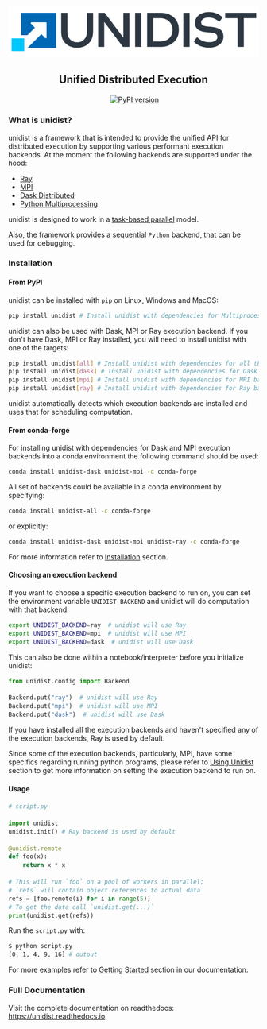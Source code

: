 <p align="center">
    <a href="https://unidist.readthedocs.io"><img alt="" src="https://github.com/modin-project/unidist/blob/d17f0da551846277c9d56a7f5e7d8f244c09d660/docs/img/unidist-logo-simple-628x128.png?raw=true"></a>
</p>
<h2 align="center">Unified Distributed Execution</h2>

<p align="center">
<a href="https://unidist.readthedocs.io/en/0.2.1/?badge=0.2.1"><img alt="" src="https://readthedocs.org/projects/unidist/badge/?version=0.2.1" align="center"></a>
<a href="https://pypi.org/project/unidist/0.2.1/"><img src="https://img.shields.io/badge/pypi-0.2.1-blue.svg" alt="PyPI version" align="center"></a>
</p>

### What is unidist?

unidist is a framework that is intended to provide the unified API for distributed execution by supporting various performant execution backends. At the moment the following backends are supported under the hood:

* [Ray](https://docs.ray.io/en/master/index.html)
* [MPI](https://www.mpi-forum.org/)
* [Dask Distributed](https://distributed.dask.org/en/latest/)
* [Python Multiprocessing](https://docs.python.org/3/library/multiprocessing.html)

unidist is designed to work in a [task-based parallel](https://en.wikipedia.org/wiki/Task_parallelism) model.

Also, the framework provides a sequential ``Python`` backend, that can be used for debugging.

### Installation

#### From PyPI

unidist can be installed with `pip` on Linux, Windows and MacOS:

```bash
pip install unidist # Install unidist with dependencies for Multiprocessing and sequential Python backends
```

unidist can also be used with Dask, MPI or Ray execution backend.
If you don't have Dask, MPI or Ray installed, you will need to install unidist with one of the targets:

```bash
pip install unidist[all] # Install unidist with dependencies for all the backends
pip install unidist[dask] # Install unidist with dependencies for Dask backend
pip install unidist[mpi] # Install unidist with dependencies for MPI backend
pip install unidist[ray] # Install unidist with dependencies for Ray backend
```

unidist automatically detects which execution backends are installed and uses that for scheduling computation.

#### From conda-forge

For installing unidist with dependencies for Dask and MPI execution backends into a conda environment
the following command should be used:

```bash
conda install unidist-dask unidist-mpi -c conda-forge
```

All set of backends could be available in a conda environment by specifying:

```bash
conda install unidist-all -c conda-forge
```

or explicitly:

```bash
conda install unidist-dask unidist-mpi unidist-ray -c conda-forge
```

For more information refer to [Installation](https://unidist.readthedocs.io/en/latest/installation.html) section.

#### Choosing an execution backend

If you want to choose a specific execution backend to run on,
you can set the environment variable `UNIDIST_BACKEND` and unidist will do computation with that backend:

```bash
export UNIDIST_BACKEND=ray  # unidist will use Ray
export UNIDIST_BACKEND=mpi  # unidist will use MPI
export UNIDIST_BACKEND=dask  # unidist will use Dask
```

This can also be done within a notebook/interpreter before you initialize unidist:

```python
from unidist.config import Backend

Backend.put("ray")  # unidist will use Ray
Backend.put("mpi")  # unidist will use MPI
Backend.put("dask")  # unidist will use Dask
```

If you have installed all the execution backends and haven't specified any of the execution backends, Ray is used by default.

Since some of the execution backends, particularly, MPI, have some specifics regarding running python programs, please
refer to [Using Unidist](https://unidist.readthedocs.io/en/latest/using_unidist/index.html) section to get more information on
setting the execution backend to run on.

#### Usage

```python
# script.py

import unidist
unidist.init() # Ray backend is used by default

@unidist.remote
def foo(x):
    return x * x

# This will run `foo` on a pool of workers in parallel;
# `refs` will contain object references to actual data
refs = [foo.remote(i) for i in range(5)]
# To get the data call `unidist.get(...)`
print(unidist.get(refs))
```

Run the `script.py` with:

```bash
$ python script.py
[0, 1, 4, 9, 16] # output
```

For more examples refer to [Getting Started](https://unidist.readthedocs.io/en/latest/getting_started.html) section
in our documentation.

### Full Documentation

Visit the complete documentation on readthedocs: https://unidist.readthedocs.io.
